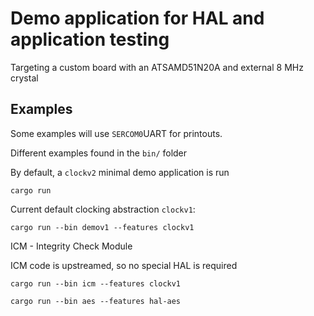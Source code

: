 # Demo application for HAL and application testing

Targeting a custom board with an ATSAMD51N20A and external 8 MHz crystal

## Examples

Some examples will use `SERCOM0`UART for printouts.

Different examples found in the `bin/` folder

By default, a `clockv2` minimal demo application is run

```shell
cargo run
```

Current default clocking abstraction `clockv1`:

```shell
cargo run --bin demov1 --features clockv1
```

ICM - Integrity Check Module

ICM code is upstreamed, so no special HAL is required

```shell
cargo run --bin icm --features clockv1
```

```shell
cargo run --bin aes --features hal-aes
```
